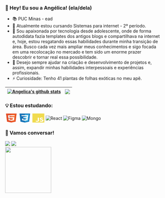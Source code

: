 ### 👋 Hey! Eu sou a Angélica! (ela/dela)

- 📚 PUC Minas - ead
- 📖 Atualmente estou cursando Sistemas para internet - 2º período. 
- 🌱 Sou apaixonada por tecnologia desde adolescente, onde de forma autodidata fazia templates dos antigos blogs e compartilhava na internet e, hoje, estou resgatando essas habilidades durante minha transição de área. Busco cada vez mais ampliar meus conhecimentos e sigo focada em uma recolocação no mercado e tem sido um enorme prazer descobrir e tornar real essa possibilidade.
- 🤝 Desejo sempre ajudar na criação e desenvolvimento de projetos e, assim, expandir minhas habilidades interpessoais e experiências profissionais.
- ⚡ Curiosidade: Tenho 41 plantas de folhas exóticas no meu apê.

<a href="https://github.com/angelicasa/github-readme-stats"><img align="center" src="https://github-readme-stats.vercel.app/api?username=angelicasa&show_icons=true&include_all_commits=true&theme=buefy&hide_border=true" alt="Angelica's github stats" /></a> | <a href="https://github.com/angelicasa/github-readme-stats"><img align="center" src="https://github-readme-stats.vercel.app/api/top-langs/?username=angelicasa&layout=compact&theme=buefy&hide_border=true" /></a> |
| ------------- | ------------- |

  
  
### 💡 Estou estudando: 
<div style="display: inline_block">
 <img align="center" alt="HTML5" height="30" width="40" src="https://raw.githubusercontent.com/devicons/devicon/master/icons/html5/html5-original.svg">
   <img align="center" alt="CSS3" height="30" width="40" src="https://raw.githubusercontent.com/devicons/devicon/master/icons/css3/css3-original.svg">
     <img align="center" alt="Js" height="30" width="40" src="https://raw.githubusercontent.com/devicons/devicon/master/icons/javascript/javascript-plain.svg">
      <img align="center" alt="React" height="30" widht= "40" src="https://cdn.jsdelivr.net/gh/devicons/devicon/icons/react/react-original.svg">
       <img align="center" alt="Figma" height="30" width="40" src="https://cdn.jsdelivr.net/gh/devicons/devicon/icons/figma/figma-original.svg">  
        <img align="center" alt="Mongo" height="30" widht="40" src="https://cdn.jsdelivr.net/gh/devicons/devicon/icons/mongodb/mongodb-original.svg">

</div>


###  :incoming_envelope:   Vamos conversar!
<div>
   <a href = "mailto:anscotcodes@gmail.com"><img src="https://img.shields.io/badge/Gmail-D14836?style=for-the-badge&logo=gmail&logoColor=white" target="_blank"></a>
<a href="https://www.linkedin.com/in/angelicasa" target="_blank"><img src="https://img.shields.io/badge/-LinkedIn-%230077B5?style=for-the-badge&logo=linkedin&logoColor=white" target="_blank"></a>   
</div>
<div>
<a href="https://github.com/angelicasa"><img align="left" width="150" height="150" src="https://media.tenor.com/Ds4OK5GXww8AAAAi/contacts-call-me.gif?raw=true"></a></div>



